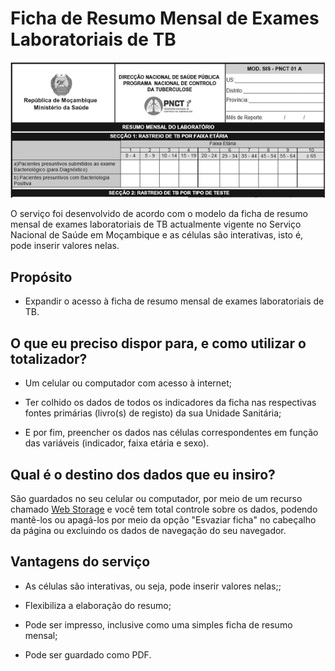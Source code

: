 # Ficha de Resumo Mensal de Exames Laboratoriais de TB

![Trecho do serviço Ficha de Resumo Mensal de Exames Laboratoriais de TB](imagens/ficha-de-resumo-mensal-de-exames-laboratoriais-de-tb.png)

O serviço foi desenvolvido de acordo com o modelo da ficha de resumo mensal de exames laboratoriais de TB actualmente vigente no Serviço Nacional de Saúde em Moçambique e as células são interativas, isto é, pode inserir valores nelas.


## Propósito

* Expandir o acesso à ficha de resumo mensal de exames laboratoriais de TB.


## O que eu preciso dispor para, e como utilizar o totalizador?

* Um celular ou computador com acesso à internet;

* Ter colhido os dados de todos os indicadores da ficha nas respectivas fontes primárias (livro(s) de registo) da sua Unidade Sanitária;

* E por fim, preencher os dados nas células correspondentes em função das variáveis (indicador, faixa etária e sexo).


## Qual é o destino dos dados que eu insiro?

São guardados no seu celular ou computador, por meio de um recurso chamado [Web Storage](https://developer.mozilla.org/pt-BR/docs/Web/API/Web_Storage_API) e você tem total controle sobre os dados, podendo mantê-los ou apagá-los por meio da opção "Esvaziar ficha" no cabeçalho da página ou excluindo os dados de navegação do seu navegador.


## Vantagens do serviço

* As células são interativas, ou seja, pode inserir valores nelas;;

* Flexibiliza a elaboração do resumo;

* Pode ser impresso, inclusive como uma simples ficha de resumo mensal;

* Pode ser guardado como PDF.

